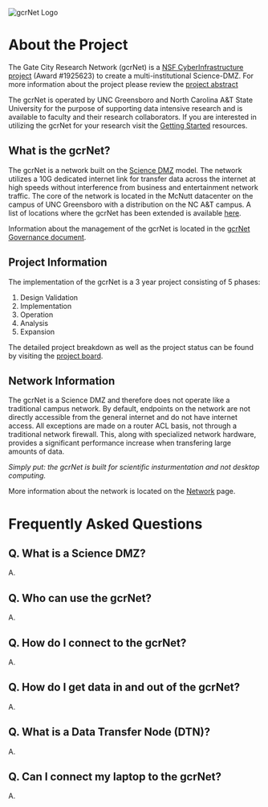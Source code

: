![gcrNet Logo](https://raw.githubusercontent.com/gcrnet/docs/master/images/gcrNetSmWeb.jpg)

# About the Project

The Gate City Research Network (gcrNet) is a [NSF CyberInfrastructure project](https://www.nsf.gov/awardsearch/showAward?AWD_ID=1925623&HistoricalAwards=false) (Award #1925623) to create a multi-institutional Science-DMZ. For more information about the project please review the [project abstract](abstract.md)

The gcrNet is operated by UNC Greensboro and North Carolina A&T State University for the purpose of supporting data intensive research and is available to faculty and their research collaborators. If you are interested in utilizing the gcrNet for your research visit the [Getting Started](getting-started.md) resources.

## What is the gcrNet?

The gcrNet is a network built on the [Science DMZ](https://fasterdata.es.net/science-dmz/) model. The network utilizes a 10G dedicated internet link for transfer data across the internet at high speeds without interference from business and entertainment network traffic. The core of the network is located in the McNutt datacenter on the campus of UNC Greensboro with a distribution on the NC A&T campus. A list of locations where the gcrNet has been extended is available [here](access-locations.md).

Information about the management of the gcrNet is located in the [gcrNet Governance document](gcrNet_governance.md).

## Project Information

The implementation of the gcrNet is a 3 year project consisting of 5 phases:
1. Design Validation
2. Implementation
3. Operation
4. Analysis
5. Expansion

The detailed project breakdown as well as the project status can be found by visiting the [project board](https://github.com/orgs/gcrnet/projects).

## Network Information

The gcrNet is a Science DMZ and therefore does not operate like a traditional campus network. By default, endpoints on the network are not directly accessible from the general internet and do not have internet access. All exceptions are made on a router ACL basis, not through a traditional network firewall. This, along with specialized network hardware, provides a significant performance increase when transfering large amounts of data.

*Simply put: the gcrNet is built for scientific insturmentation and not desktop computing.*

More information about the network is located on the [Network](network.md) page.

# Frequently Asked Questions

## Q. What is a Science DMZ?

A.

## Q. Who can use the gcrNet?

A.

## Q. How do I connect to the gcrNet?

A.

## Q. How do I get data in and out of the gcrNet?

A.

## Q. What is a Data Transfer Node (DTN)?

A.

## Q. Can I connect my laptop to the gcrNet?

A.
